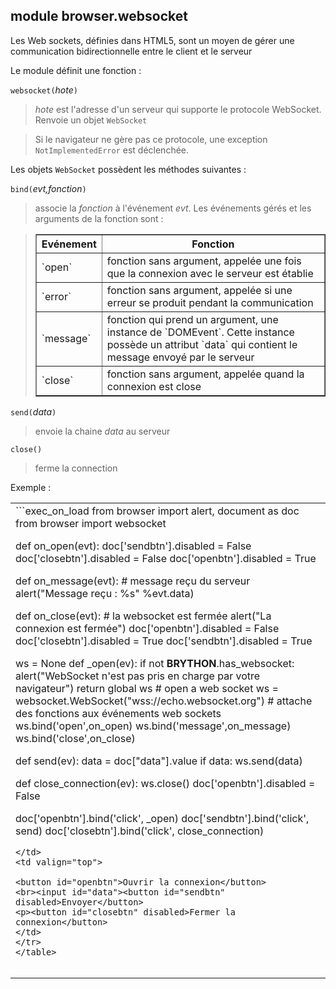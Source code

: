 module **browser.websocket**
----------------------------

Les Web sockets, définies dans HTML5, sont un moyen de gérer une communication
bidirectionnelle entre le client et le serveur

Le module définit une fonction :

`websocket(`_hote_`)`
> _hote_ est l'adresse d'un serveur qui supporte le protocole WebSocket. 
> Renvoie un objet `WebSocket`

> Si le navigateur ne gère pas ce protocole, une exception 
> `NotImplementedError` est déclenchée. 

Les objets `WebSocket` possèdent les méthodes suivantes :

`bind(`_evt,fonction_`)`
> associe la _fonction_ à l'événement _evt_. Les événements gérés et les 
> arguments de la fonction sont :

<blockquote>
<table border=1 cellpadding=5>
<tr>
<th>Evénement</th>
<th>Fonction</th>
</tr>
<tr>
<td>`open`</td>
<td>fonction sans argument, appelée une fois que la connexion avec le serveur 
est établie</td>
</tr>
<tr>
<td>`error`</td>
<td>fonction sans argument, appelée si une erreur se produit pendant la 
communication</td>
</tr>
<tr>
<td>`message`</td>
<td>fonction qui prend un argument, une instance de `DOMEvent`. Cette instance 
possède un attribut `data` qui contient le message envoyé par le serveur
</td>
</tr>
<tr>
<td>`close`</td>
<td>fonction sans argument, appelée quand la connexion est close</td>
</tr>
</table>
</blockquote>

`send(`_data_`)`
> envoie la chaine _data_ au serveur

`close()`
> ferme la connection

Exemple :
<table>
<tr>
<td>
```exec_on_load
from browser import alert, document as doc
from browser import websocket

def on_open(evt):
    doc['sendbtn'].disabled = False
    doc['closebtn'].disabled = False
    doc['openbtn'].disabled = True

def on_message(evt):
    # message reçu du serveur
    alert("Message reçu : %s" %evt.data)

def on_close(evt):
    # la websocket est fermée
    alert("La connexion est fermée")
    doc['openbtn'].disabled = False
    doc['closebtn'].disabled = True
    doc['sendbtn'].disabled = True

ws = None
def _open(ev):
    if not __BRYTHON__.has_websocket:
        alert("WebSocket n'est pas pris en charge par votre navigateur")
        return
    global ws
    # open a web socket
    ws = websocket.WebSocket("wss://echo.websocket.org")
    # attache des fonctions aux événements web sockets
    ws.bind('open',on_open)
    ws.bind('message',on_message)
    ws.bind('close',on_close)

def send(ev):
    data = doc["data"].value
    if data:
        ws.send(data)

def close_connection(ev):
    ws.close()
    doc['openbtn'].disabled = False

doc['openbtn'].bind('click', _open)
doc['sendbtn'].bind('click', send)
doc['closebtn'].bind('click', close_connection)
```
</td>
<td valign="top">

<button id="openbtn">Ouvrir la connexion</button>
<br><input id="data"><button id="sendbtn" disabled>Envoyer</button>
<p><button id="closebtn" disabled>Fermer la connexion</button>
</td>
</tr>
</table>

